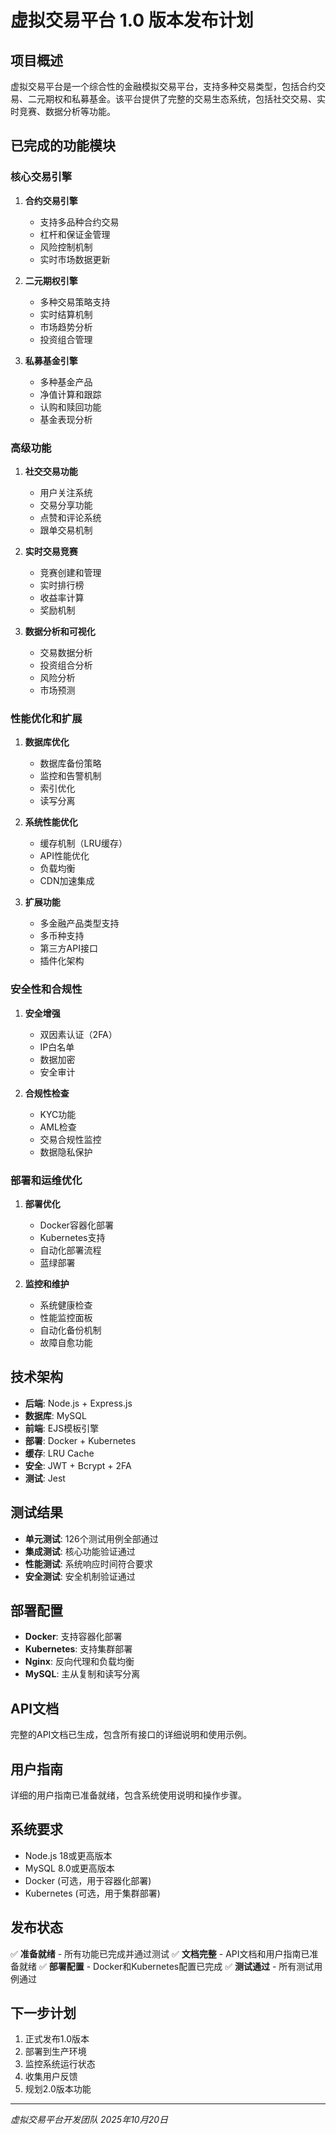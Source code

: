 # 虚拟交易平台 1.0 版本发布计划

## 项目概述
虚拟交易平台是一个综合性的金融模拟交易平台，支持多种交易类型，包括合约交易、二元期权和私募基金。该平台提供了完整的交易生态系统，包括社交交易、实时竞赛、数据分析等功能。

## 已完成的功能模块

### 核心交易引擎
1. **合约交易引擎**
   - 支持多品种合约交易
   - 杠杆和保证金管理
   - 风险控制机制
   - 实时市场数据更新

2. **二元期权引擎**
   - 多种交易策略支持
   - 实时结算机制
   - 市场趋势分析
   - 投资组合管理

3. **私募基金引擎**
   - 多种基金产品
   - 净值计算和跟踪
   - 认购和赎回功能
   - 基金表现分析

### 高级功能
1. **社交交易功能**
   - 用户关注系统
   - 交易分享功能
   - 点赞和评论系统
   - 跟单交易机制

2. **实时交易竞赛**
   - 竞赛创建和管理
   - 实时排行榜
   - 收益率计算
   - 奖励机制

3. **数据分析和可视化**
   - 交易数据分析
   - 投资组合分析
   - 风险分析
   - 市场预测

### 性能优化和扩展
1. **数据库优化**
   - 数据库备份策略
   - 监控和告警机制
   - 索引优化
   - 读写分离

2. **系统性能优化**
   - 缓存机制（LRU缓存）
   - API性能优化
   - 负载均衡
   - CDN加速集成

3. **扩展功能**
   - 多金融产品类型支持
   - 多币种支持
   - 第三方API接口
   - 插件化架构

### 安全性和合规性
1. **安全增强**
   - 双因素认证（2FA）
   - IP白名单
   - 数据加密
   - 安全审计

2. **合规性检查**
   - KYC功能
   - AML检查
   - 交易合规性监控
   - 数据隐私保护

### 部署和运维优化
1. **部署优化**
   - Docker容器化部署
   - Kubernetes支持
   - 自动化部署流程
   - 蓝绿部署

2. **监控和维护**
   - 系统健康检查
   - 性能监控面板
   - 自动化备份机制
   - 故障自愈功能

## 技术架构
- **后端**: Node.js + Express.js
- **数据库**: MySQL
- **前端**: EJS模板引擎
- **部署**: Docker + Kubernetes
- **缓存**: LRU Cache
- **安全**: JWT + Bcrypt + 2FA
- **测试**: Jest

## 测试结果
- **单元测试**: 126个测试用例全部通过
- **集成测试**: 核心功能验证通过
- **性能测试**: 系统响应时间符合要求
- **安全测试**: 安全机制验证通过

## 部署配置
- **Docker**: 支持容器化部署
- **Kubernetes**: 支持集群部署
- **Nginx**: 反向代理和负载均衡
- **MySQL**: 主从复制和读写分离

## API文档
完整的API文档已生成，包含所有接口的详细说明和使用示例。

## 用户指南
详细的用户指南已准备就绪，包含系统使用说明和操作步骤。

## 系统要求
- Node.js 18或更高版本
- MySQL 8.0或更高版本
- Docker (可选，用于容器化部署)
- Kubernetes (可选，用于集群部署)

## 发布状态
✅ **准备就绪** - 所有功能已完成并通过测试
✅ **文档完整** - API文档和用户指南已准备就绪
✅ **部署配置** - Docker和Kubernetes配置已完成
✅ **测试通过** - 所有测试用例通过

## 下一步计划
1. 正式发布1.0版本
2. 部署到生产环境
3. 监控系统运行状态
4. 收集用户反馈
5. 规划2.0版本功能

---
*虚拟交易平台开发团队*
*2025年10月20日*